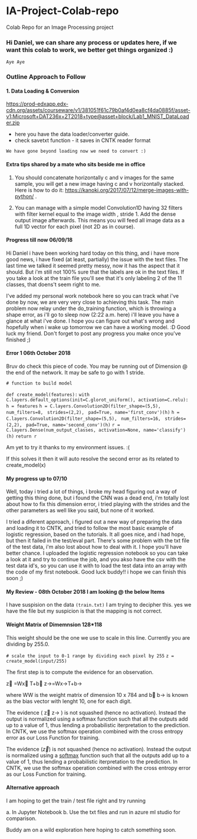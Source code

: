 # IA-Project-Colab-repo
Colab Repo for an Image Processing project


### Hi Daniel, we can share any process or updates here, if we want this colab to work, we better get things organized :)

`Aye Aye`


### Outline Approach to Follow

#### 1. Data Loading & Conversion

https://prod-edxapp.edx-cdn.org/assets/courseware/v1/381051f61c79b0af4d0ea8cf4da0885f/asset-v1:Microsoft+DAT236x+2T2018+type@asset+block/Lab1_MNIST_DataLoader.zip 

- here you have the data loader/converter guide.
- check savetxt function - it saves in CNTK reader format

`We have gone beyond loading now we need to convert :)`

#### Extra tips shared by a mate who sits beside me in office
 
 1. You should concatenate horizontally c and v images for the same sample, you will get a new image having c and v horizontally stacked. Here is how to do it: https://kanoki.org/2017/07/12/merge-images-with-python/ .    
 
 2. You can manage with a simple model Convolution1D having 32 filters with filter kernel equal to the image width , stride 1.  Add the dense output image afterwards. This means you will feed all image data as a full 1D vector for each pixel (not 2D as in course).    

#### Progress till now 06/09/18

Hi Daniel i have been working hard today on this thing, and i have more good news, i have fixed (at least, partially) the issue with the text files. The last time we talked it seemed pretty messy, now it has the aspect that it should. But i'm still not 100% sure that the labels are ok in the text files. If you take a look at the train file you'll see that it's only labeling 2 of the 11 classes, that doens't seem right to me.

I've added my personal work notebook here so you can track what i've done by now, we are very very close to achieving this task. The main problem now relay under the do_training function, which is throwing a shape error, as i'll go to sleep now (2:22 a.m. here) i'll leave you have a glance at what i've done. I hope you can figure out what's wrong and hopefully when i wake up tomorrow we can have a working model. :D Good luck my friend. Don't forget to post any progress you make once you've finished ;)

#### Error 1  06th October 2018
Bruv do check this piece of code. You may be running out of Dimension @ the end of the network. It may be safe to go with 1 stride.

`# function to build model`

`def create_model(features):`
    `with C.layers.default_options(init=C.glorot_uniform(), activation=C.relu):`
            `h = features`
            `h = C.layers.Convolution2D(filter_shape=(5,5), `
                                       `num_filters=8, `
                                       `strides=(2,2), `
                                       `pad=True, name='first_conv')(h)`
            `h = C.layers.Convolution2D(filter_shape=(5,5), `
                                       `num_filters=16, `
                                       `strides=(2,2), `
                                       `pad=True, name='second_conv')(h)`
            `r = C.layers.Dense(num_output_classes, activation=None, name='classify')(h)`
            `return r`
           
 Am yet to try it thanks to my environment issues. :(
 
 
 If this solves it then it will auto resolve the second error as its related to create_model(x)


#### My progress up to 07/10

Well, today i tried a lot of things, i broke my head figuring out a way of getting this thing done, but i found the CNN was a dead end, i'm totally lost about how to fix this dimension error, i tried playing with the strides and the other parameters as well like you said, but none of it worked.

I tried a diferent approach, i figured out a new way of preparing the data and loading it to CNTK, and tried to follow the most basic example of logistic regression, based on the tutorials. It all goes nice, and i had hope, but then it failed in the test/eval part. There's some problem with the txt file of the test data, i'm also lost about how to deal with it. I hope you'll have better chance. I uploaded the logistic regression notebook so you can take a look at it and try to continue the job, and you akso have the csv with the test data id's, so you can use it with to load the test data into an array with the code of my first notebook. Good luck buddy!! i hope we can finish this soon ;)

#### My Review   -  08th October 2018 I am looking @ the below Items
I have suspision on the data `(train.txt)` I am trying to decipher this. yes we have the file but my suspicion is that the mapping is not correct.
#### Weight Matrix of Dimemnsion 128*118 
This weight should be the one we use to scale in this line. Currently you are dividing by 255.0.

`# scale the input to 0-1 range by dividing each pixel by 255`
`z = create_model(input/255)`

The first step is to compute the evidence for an observation.

z⃗ =Wx⃗ T+b⃗ 
z→=Wx→T+b→
 
where  WW  is the weight matrix of dimension 10 x 784 and  b⃗ b→  is known as the bias vector with lenght 10, one for each digit.

The evidence ( z⃗ z→ ) is not squashed (hence no activation). Instead the output is normalized using a softmax function such that all the outputs add up to a value of 1, thus lending a probabilistic iterpretation to the prediction. In CNTK, we use the softmax operation combined with the cross entropy error as our Loss Function for training. 

The evidence ($\vec{z}$) is not squashed (hence no activation). Instead the output is normalized using a [softmax](https://en.wikipedia.org/wiki/Softmax_function) function such that all the outputs add up to a value of 1, thus lending a probabilistic iterpretation to the prediction. In CNTK, we use the softmax operation combined with the cross entropy error as our Loss Function for training.

#### Alternative approach
I am hoping to get the train / test file right and try running 

 a. In Jupyter Notebook
 b. Use the txt files and run in azure ml studio for comparison.

Buddy am on a wild exploration here hoping to catch something soon.
